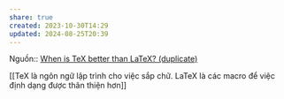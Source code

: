 ```yaml
---
share: true
created: 2023-10-30T14:29
updated: 2024-08-25T20:39
---
```


Nguồn:: [When is TeX better than LaTeX? (duplicate)](https://tex.stackexchange.com/a/518802/50146)

[[TeX là ngôn ngữ lập trình cho việc sắp chữ. LaTeX là các macro để việc định dạng được thân thiện hơn]]